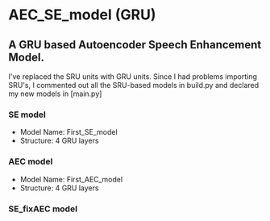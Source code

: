 # AEC_SE_model (GRU)

## A GRU based Autoencoder Speech Enhancement Model.

I've replaced the SRU units with GRU units. Since I had problems importing SRU's, I commented out all the SRU-based models in build.py and declared my new models in [main.py]

### SE model

* Model Name: First_SE_model
* Structure: 4 GRU layers

### AEC model

* Model Name: First_AEC_model
* Structure: 4 GRU layers

### SE_fixAEC model
